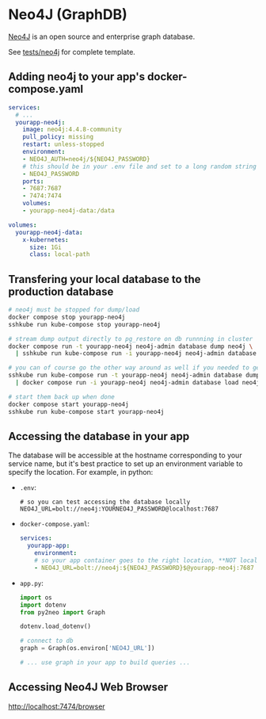 # Neo4J (GraphDB)

[Neo4J](https://neo4j.com/) is an open source and enterprise graph database.

See [tests/neo4j](https://github.com/MaayanLab/k8s-docs/tree/main/tests/neo4j) for complete template.

## Adding neo4j to your app's docker-compose.yaml

```yaml
services:
  # ...
  yourapp-neo4j:
    image: neo4j:4.4.8-community
    pull_policy: missing
    restart: unless-stopped
    environment:
    - NEO4J_AUTH=neo4j/${NEO4J_PASSWORD}
    # this should be in your .env file and set to a long random string
    - NEO4J_PASSWORD
    ports:
    - 7687:7687
    - 7474:7474
    volumes:
    - yourapp-neo4j-data:/data

volumes:
  yourapp-neo4j-data:
    x-kubernetes:
      size: 1Gi
      class: local-path
```

## Transfering your local database to the production database

```bash
# neo4j must be stopped for dump/load
docker compose stop yourapp-neo4j
sshkube run kube-compose stop yourapp-neo4j

# stream dump output directly to pg_restore on db runnning in cluster
docker compose run -t yourapp-neo4j neo4j-admin database dump neo4j \
  | sshkube run kube-compose run -i yourapp-neo4j neo4j-admin database load neo4j

# you can of course go the other way around as well if you needed to get information from production
sshkube run kube-compose run -t yourapp-neo4j neo4j-admin database dump neo4j \
  | docker compose run -i yourapp-neo4j neo4j-admin database load neo4j

# start them back up when done
docker compose start yourapp-neo4j
sshkube run kube-compose start yourapp-neo4j
```

## Accessing the database in your app

The database will be accessible at the hostname corresponding to your service name, but it's best practice to set up an environment variable to specify the location. For example, in python:

- `.env`:
  ```
  # so you can test accessing the database locally
  NEO4J_URL=bolt://neo4j:YOURNEO4J_PASSWORD@localhost:7687
  ```
- `docker-compose.yaml`:
  ```yaml
  services:
    yourapp-app:
      environment:
      # so your app container goes to the right location, **NOT localhost**
      - NEO4J_URL=bolt://neo4j:${NEO4J_PASSWORD}$@yourapp-neo4j:7687
  ```
- `app.py`:
  ```python
  import os
  import dotenv
  from py2neo import Graph

  dotenv.load_dotenv()

  # connect to db
  graph = Graph(os.environ['NEO4J_URL'])

  # ... use graph in your app to build queries ...
  ```

## Accessing Neo4J Web Browser

<http://localhost:7474/browser>
